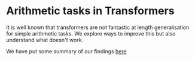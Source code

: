 # Arithmetic tasks in Transformers

It is well known that transformers are not fantastic at length generalisation for simple arithmetic tasks. We explore ways to improve this but also understand what doesn't work. 

We have put some summary of our findings [here](Summary__Improving_arithmetic_in_Transformers.pdf)

